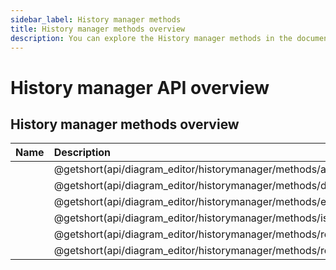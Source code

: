 ```yaml
---
sidebar_label: History manager methods
title: History manager methods overview
description: You can explore the History manager methods in the documentation of the DHTMLX JavaScript Diagram library. Browse developer guides and API reference, try out code examples and live demos, and download a free 30-day evaluation version of DHTMLX Diagram.
---
```


# History manager API overview

## History manager methods overview

| Name                                 						  | Description                                 					   |
| :---------------------------------------------------------- | :----------------------------------------------------------------- |
| [](api/diagram_editor/historymanager/methods/add_method.md) | @getshort(api/diagram_editor/historymanager/methods/add_method.md) |
| [](api/diagram_editor/historymanager/methods/disable_method.md) | @getshort(api/diagram_editor/historymanager/methods/disable_method.md) |
| [](api/diagram_editor/historymanager/methods/enable_method.md) | @getshort(api/diagram_editor/historymanager/methods/enable_method.md) |
| [](api/diagram_editor/historymanager/methods/isredo_method.md) | @getshort(api/diagram_editor/historymanager/methods/isredo_method.md) |
| [](api/diagram_editor/historymanager/methods/redo_method.md) | @getshort(api/diagram_editor/historymanager/methods/redo_method.md) |
| [](api/diagram_editor/historymanager/methods/reset_method.md) | @getshort(api/diagram_editor/historymanager/methods/reset_method.md) |



